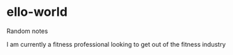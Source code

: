 # ello-world
Random notes

I am currently a fitness professional looking to get out of the fitness industry
